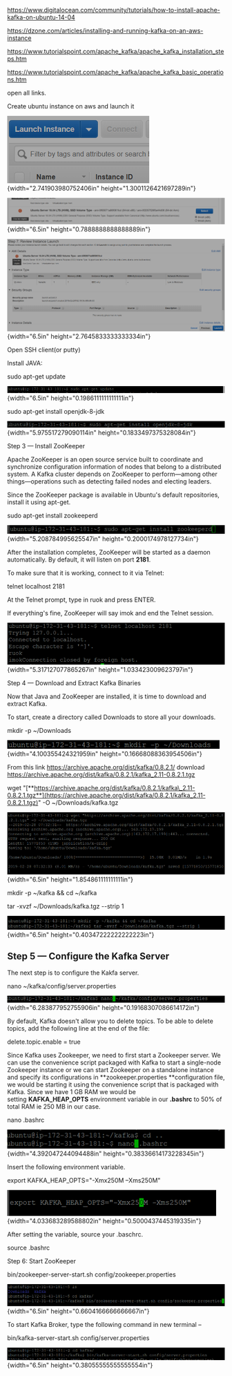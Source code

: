 <https://www.digitalocean.com/community/tutorials/how-to-install-apache-kafka-on-ubuntu-14-04>

<https://dzone.com/articles/installing-and-running-kafka-on-an-aws-instance>

<https://www.tutorialspoint.com/apache_kafka/apache_kafka_installation_steps.htm>

<https://www.tutorialspoint.com/apache_kafka/apache_kafka_basic_operations.htm>

open all links.

Create ubuntu instance on aws and launch it

![](media/image1.png){width="2.741903980752406in"
height="1.3001126421697289in"}

![](media/image2.png){width="6.5in" height="0.7888888888888889in"}

![](media/image3.png){width="6.5in" height="2.7645833333333334in"}

Open SSH client(or putty)

Install JAVA:

sudo apt-get update

![](media/image4.png){width="6.5in" height="0.1986111111111111in"}

sudo apt-get install openjdk-8-jdk

![](media/image5.png){width="5.975517279090114in"
height="0.1833497375328084in"}

Step 3 — Install ZooKeeper

Apache ZooKeeper is an open source service built to coordinate and
synchronize configuration information of nodes that belong to a
distributed system. A Kafka cluster depends on ZooKeeper to
perform—among other things—operations such as detecting failed nodes and
electing leaders.

Since the ZooKeeper package is available in Ubuntu's default
repositories, install it using apt-get.

sudo apt-get install zookeeperd

![](media/image6.png){width="5.208784995625547in"
height="0.2000174978127734in"}

After the installation completes, ZooKeeper will be started as a daemon
automatically. By default, it will listen on port **2181**.

To make sure that it is working, connect to it via Telnet:

telnet localhost 2181

At the Telnet prompt, type in ruok and press ENTER.

If everything's fine, ZooKeeper will say imok and end the Telnet
session.

![](media/image7.png){width="5.317127077865267in"
height="1.033423009623797in"}

Step 4 — Download and Extract Kafka Binaries

Now that Java and ZooKeeper are installed, it is time to download and
extract Kafka.

To start, create a directory called Downloads to store all your
downloads.

mkdir -p \~/Downloads

![](media/image8.png){width="4.100355424321959in"
height="0.16668088363954506in"}

From this link <https://archive.apache.org/dist/kafka/0.8.2.1/> download
<https://archive.apache.org/dist/kafka/0.8.2.1/kafka_2.11-0.8.2.1.tgz>

wget
"[**https://archive.apache.org/dist/kafka/0.8.2.1/kafka\_2.11-0.8.2.1.tgz**](https://archive.apache.org/dist/kafka/0.8.2.1/kafka_2.11-0.8.2.1.tgz)"
-O \~/Downloads/kafka.tgz

![](media/image9.png){width="6.5in" height="1.854861111111111in"}

mkdir -p \~/kafka && cd \~/kafka

tar -xvzf \~/Downloads/kafka.tgz --strip 1

![](media/image10.png){width="6.5in" height="0.40347222222222223in"}

Step 5 — Configure the Kafka Server
-----------------------------------

The next step is to configure the Kakfa server.

nano \~/kafka/config/server.properties

![](media/image11.png){width="6.283877952755906in"
height="0.19168307086614172in"}

By default, Kafka doesn't allow you to delete topics. To be able to
delete topics, add the following line at the end of the file:

delete.topic.enable = true

Since Kafka uses Zookeeper, we need to first start a Zookeeper server.
We can use the convenience script packaged with Kafka to start a
single-node Zookeeper instance or we can start Zookeeper on a standalone
instance and specify its configurations
in **zookeeper.properties **configuration file, we would be starting it
using the convenience script that is packaged with Kafka. Since we have
1 GB RAM we would be setting **KAFKA\_HEAP\_OPTS** environment variable
in our **.bashrc** to 50% of total RAM ie 250 MB in our case.

nano .bashrc

![](media/image12.png){width="4.392047244094488in"
height="0.38336614173228345in"}

Insert the following environment variable.

export KAFKA\_HEAP\_OPTS="-Xmx250M –Xms250M"

![](media/image13.png){width="4.033683289588802in"
height="0.5000437445319335in"}

After setting the variable, source your .baschrc.

source .bashrc

Step 6: Start ZooKeeper

bin/zookeeper-server-start.sh config/zookeeper.properties

![](media/image14.png){width="6.5in" height="0.6604166666666667in"}

To start Kafka Broker, type the following command in new terminal –

bin/kafka-server-start.sh config/server.properties

![](media/image15.png){width="6.5in" height="0.38055555555555554in"}
